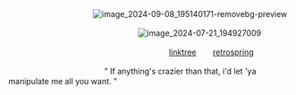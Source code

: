 ㅤ ㅤ ㅤ ㅤ ㅤ ㅤ ㅤ ㅤ ㅤ ![image_2024-09-08_195140171-removebg-preview](https://github.com/user-attachments/assets/2ca68d9c-d522-4c51-8eba-af21f9210beb)


ㅤㅤㅤㅤㅤㅤㅤㅤㅤㅤㅤㅤㅤㅤㅤㅤㅤㅤ![image_2024-07-21_194927009](https://github.com/user-attachments/assets/99ae98be-0704-4d76-9d04-7606c18fbb4c)

ㅤㅤㅤㅤㅤㅤㅤㅤㅤㅤㅤㅤㅤㅤㅤㅤㅤㅤㅤㅤㅤㅤ  [linktree](https://linktr.ee/senaizumi) ㅤㅤ[retrospring](https://retrospring.net/@senaizumi)ㅤㅤㅤ

ㅤㅤㅤㅤㅤ ㅤㅤㅤㅤㅤㅤㅤㅤ" If anything's crazier than that,  i'd let 'ya manipulate me all you want. "
